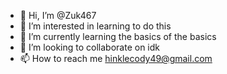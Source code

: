 - 👋 Hi, I’m @Zuk467
- 👀 I’m interested in learning to do this
- 🌱 I’m currently learning the basics of the basics
- 💞️ I’m looking to collaborate on idk
- 📫 How to reach me hinklecody49@gmail.com


<!---
Zuk467/Zuk467 is a ✨ special ✨ repository because its `README.md` (this file) appears on your GitHub profile.
You can click the Preview link to take a look at your changes.
--->
